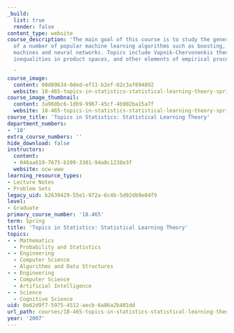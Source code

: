 ```yaml
---
_build:
  list: true
  render: false
content_type: website
course_description: 'The main goal of this course is to study the generalization ability
  of a number of popular machine learning algorithms such as boosting, support vector
  machines and neural networks. Topics include Vapnik-Chervonenkis theory, concentration
  inequalities in product spaces, and other elements of empirical process theory.

  '
course_image:
  content: 00d89634-0ded-ef11-b2ef-02c3af894892
  website: 18-465-topics-in-statistics-statistical-learning-theory-spring-2007
course_image_thumbnail:
  content: 3a960bc6-1db9-9967-45cf-4b902ba15a7f
  website: 18-465-topics-in-statistics-statistical-learning-theory-spring-2007
course_title: 'Topics in Statistics: Statistical Learning Theory'
department_numbers:
- '18'
extra_course_numbers: ''
hide_download: false
instructors:
  content:
  - 046aa619-7675-b109-3301-94a8c1238e3f
  website: ocw-www
learning_resource_types:
- Lecture Notes
- Problem Sets
legacy_uid: b2639429-55e1-972a-6c4b-5d92db9e04f9
level:
- Graduate
primary_course_number: '18.465'
term: Spring
title: 'Topics in Statistics: Statistical Learning Theory'
topics:
- - Mathematics
  - Probability and Statistics
- - Engineering
  - Computer Science
  - Algorithms and Data Structures
- - Engineering
  - Computer Science
  - Artificial Intelligence
- - Science
  - Cognitive Science
uid: 0e62d9f7-5975-4512-aecb-6a86a2b401dd
url_path: courses/18-465-topics-in-statistics-statistical-learning-theory-spring-2007
year: '2007'
---
```

